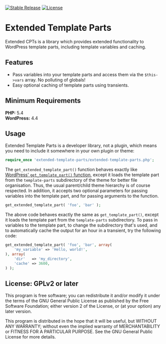 [![Stable Release](https://img.shields.io/packagist/v/johnbillion/extended-template-parts.svg)](https://packagist.org/packages/johnbillion/extended-template-parts)
[![License](https://img.shields.io/badge/license-GPL_v2%2B-blue.svg)](https://github.com/johnbillion/extended-template-parts/blob/master/LICENSE)

# Extended Template Parts

Extended CPTs is a library which provides extended functionality to WordPress template parts, including template variables and caching.

## Features ##

 * Pass variables into your template parts and access them via the `$this->vars` array. No polluting of globals!
 * Easy optional caching of template parts using transients.

## Minimum Requirements ##

**PHP:** 5.4  
**WordPress:** 4.4  

## Usage ##

Extended Template Parts is a developer library, not a plugin, which means you need to include it somewhere in your own plugin or theme:

```php
require_once 'extended-template-parts/extended-template-parts.php';
```

The `get_extended_template_part()` function behaves exactly like [WordPress' `get_template_part()` function](https://developer.wordpress.org/reference/functions/get_template_part/), except it loads the template part from the `template-parts` subdirectory of the theme for better file organisation. Thus, the usual parent/child theme hierarchy is of course respected. In addition, it accepts two optional parameters for passing variables into the template part, and for passing arguments to the function.

```php
get_extended_template_part( 'foo', 'bar' );
```

The above code behaves exactly the same as `get_template_part()`, except it loads the template part from the `template-parts` subdirectory. To pass in variables to the template part, to change the subdirectory that's used, and to automatically cache the output for an hour in a transient, try the following code:

```php
get_extended_template_part( 'foo', 'bar', array(
	'my_variable' => 'Hello, world!',
), array(
	'dir'   => 'my_directory',
	'cache' => 3600,
) );
```

## License: GPLv2 or later ##

This program is free software; you can redistribute it and/or modify
it under the terms of the GNU General Public License as published by
the Free Software Foundation; either version 2 of the License, or
(at your option) any later version.

This program is distributed in the hope that it will be useful,
but WITHOUT ANY WARRANTY; without even the implied warranty of
MERCHANTABILITY or FITNESS FOR A PARTICULAR PURPOSE.  See the
GNU General Public License for more details.
